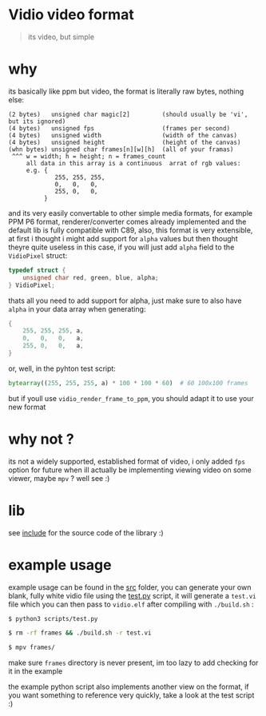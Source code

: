 # Vidio video format

> its video, but simple

# why

its basically like ppm but video, the format is literally
raw bytes, nothing else:

    (2 bytes)   unsigned char magic[2]         (should usually be 'vi', but its ignored)
    (4 bytes)   unsigned fps                   (frames per second)
    (4 bytes)   unsigned width                 (width of the canvas)
    (4 bytes)   unsigned height                (height of the canvas)
    (whn bytes) unsigned char frames[n][w][h]  (all of your framas)
     ^^^ w = width; h = height; n = frames_count
         all data in this array is a continuous  arrat of rgb values:
         e.g. {
                 255, 255, 255,
                 0,   0,   0,
                 255, 0,   0,
              }

and its very easily convertable to other simple media formats, for example
PPM P6 format, renderer/converter comes already implemented and the default
lib is fully compatible with C89, also, this format is very extensible,
at first i thought i might add support for `alpha` values but then thought
theyre quite useless in this case, if you will just add `alpha` field to
the `VidioPixel` struct:

```c
typedef struct {
    unsigned char red, green, blue, alpha;
} VidioPixel;
```

thats all you need to add support for alpha, just make sure to also have
`alpha` in your data array when generating:

```c
{
    255, 255, 255, a,
    0,   0,   0,   a,
    255, 0,   0,   a,
}
```

or, well, in the pyhton test script:

```py
bytearray((255, 255, 255, a) * 100 * 100 * 60)  # 60 100x100 frames
```

but if youll use `vidio_render_frame_to_ppm`, you should adapt it
to use your new format

# why not ?

its not a widely supported, established format of video, i only
added `fps` option for future when ill actually be implementing
viewing video on some viewer, maybe `mpv` ? well see :)

# lib

see [include](/include) for the source code of the library :)

# example usage

example usage can be found in the [src](/src) folder, you can generate
your own blank, fully white vidio file using the [test.py](/scripts/test.py)
script, it will generate a `test.vi` file which you can then pass
to `vidio.elf` after compiling with `./build.sh` :

```sh
$ python3 scripts/test.py

$ rm -rf frames && ./build.sh -r test.vi

$ mpv frames/
```

make sure `frames` directory is never present, im too lazy to
add checking for it in the example

the example python script also implements another view on the
format, if you want something to reference very quickly, take
a look at the test script :)
